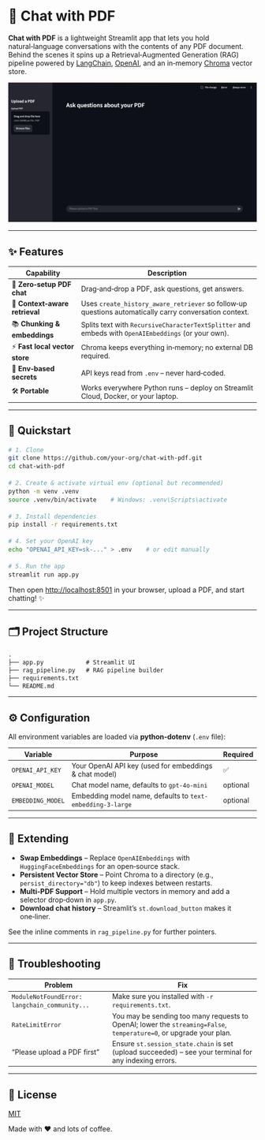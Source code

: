 # 📄 Chat with PDF

**Chat with PDF** is a lightweight Streamlit app that lets you hold natural‑language conversations with the contents of any PDF document.  
Behind the scenes it spins up a Retrieval‑Augmented Generation (RAG) pipeline powered by [LangChain](https://github.com/langchain-ai/langchain), [OpenAI](https://openai.com/), and an in‑memory [Chroma](https://docs.trychroma.com/) vector store.

![Screenshot](./docs/screenshot.png)

---

## ✨ Features

| Capability | Description |
|------------|-------------|
| 🚀 **Zero‑setup PDF chat** | Drag‑and‑drop a PDF, ask questions, get answers. |
| 🧠 **Context‑aware retrieval** | Uses `create_history_aware_retriever` so follow‑up questions automatically carry conversation context. |
| 📚 **Chunking & embeddings** | Splits text with `RecursiveCharacterTextSplitter` and embeds with `OpenAIEmbeddings` (or your own). |
| ⚡ **Fast local vector store** | Chroma keeps everything in‑memory; no external DB required. |
| 🔐 **Env‑based secrets** | API keys read from `.env` – never hard‑coded. |
| 🛠 **Portable** | Works everywhere Python runs – deploy on Streamlit Cloud, Docker, or your laptop. |

---

## 🏁 Quickstart

```bash
# 1. Clone
git clone https://github.com/your‑org/chat‑with‑pdf.git
cd chat‑with‑pdf

# 2. Create & activate virtual env (optional but recommended)
python -m venv .venv
source .venv/bin/activate    # Windows: .venv\Scripts\activate

# 3. Install dependencies
pip install -r requirements.txt

# 4. Set your OpenAI key
echo "OPENAI_API_KEY=sk‑..." > .env    # or edit manually

# 5. Run the app
streamlit run app.py
```

Then open <http://localhost:8501> in your browser, upload a PDF, and start chatting! ✨

---

## 🗂️ Project Structure

```text
.
├── app.py            # Streamlit UI
├── rag_pipeline.py   # RAG pipeline builder
├── requirements.txt
└── README.md
```

---

## ⚙️ Configuration

All environment variables are loaded via **python‑dotenv** (`.env` file):

| Variable | Purpose | Required |
|----------|---------|----------|
| `OPENAI_API_KEY` | Your OpenAI API key (used for embeddings & chat model) | ✅ |
| `OPENAI_MODEL` | Chat model name, defaults to `gpt-4o-mini` | optional |
| `EMBEDDING_MODEL` | Embedding model name, defaults to `text-embedding-3-large` | optional |

---

## 📝 Extending

- **Swap Embeddings** – Replace `OpenAIEmbeddings` with `HuggingFaceEmbeddings` for an open‑source stack.
- **Persistent Vector Store** – Point Chroma to a directory (e.g., `persist_directory="db"`) to keep indexes between restarts.
- **Multi‑PDF Support** – Hold multiple vectors in memory and add a selector drop‑down in `app.py`.
- **Download chat history** – Streamlit’s `st.download_button` makes it one‑liner.

See the inline comments in `rag_pipeline.py` for further pointers.

---

## 🐛 Troubleshooting

| Problem | Fix |
|---------|-----|
| `ModuleNotFoundError: langchain_community...` | Make sure you installed with `-r requirements.txt`. |
| `RateLimitError` | You may be sending too many requests to OpenAI; lower the `streaming=False`, `temperature=0`, or upgrade your plan. |
| “Please upload a PDF first” | Ensure `st.session_state.chain` is set (upload succeeded) – see your terminal for any indexing errors. |

---

## 📨 License

[MIT](LICENSE)

Made with ❤️ and lots of coffee.
